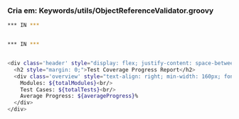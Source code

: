 ### Cria em: Keywords/utils/ObjectReferenceValidator.groovy

```sh
*** IN ***

```


```sh

*** IN ***

```

```sh

<div class='header' style="display: flex; justify-content: space-between; align-items: flex-end; margin-bottom: 10px;">
  <h2 style="margin: 0;">Test Coverage Progress Report</h2>
  <div class='overview' style="text-align: right; min-width: 160px; font-size: 14px;">
    Modules: ${totalModules}<br/>
    Test Cases: ${totalTests}<br/>
    Average Progress: ${averageProgress}%
  </div>
</div>

```


